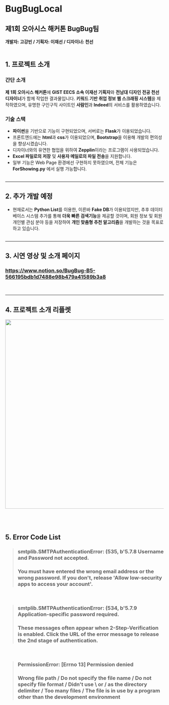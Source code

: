 # **BugBugLocal**
## 제1회 오아시스 해커톤 BugBug팀
**개발자: 고강빈 / 기획자: 이재선 / 디자이너: 천선**
<br/><br/>

## **1. 프로젝트 소개**

### **간단 소개**
**제 1회 오아시스 해커톤**에 **GIST EECS 소속 이재선 기획자**와 **전남대 디자인 전공 천선 디자이너**가 함께 작업한 결과물입니다.
**키워드 기반 취업 정보 웹 스크래핑 시스템**을 제작하였으며, 유명한 구인구직 사이트인 **사람인**과 **Indeed**의 서비스를 활용하였습니다.
<br/>

### **기술 스택**
- **파이썬**을 기반으로 기능이 구현되었으며, 서버로는 **Flask**가 이용되었습니다.
- 프론트엔드에는 **html**과 **css**가 이용되었으며, **Bootstrap**을 이용해 개발의 편의성을 향상시켰습니다.
- 디자이너와의 유연한 협업을 위하여 **Zepplin**이라는 프로그램이 사용되었습니다.
- **Excel 파일로의 저장** 및 **사용자 메일로의 파일 전송**을 지원합니다.
- 일부 기능은 Web Page 환경에선 구현하지 못하였으며, 전체 기능은 **ForShowing.py** 에서 실행 가능합니다.
<br/><br/>

---
## **2. 추가 개발 예정**
- 현재로서는 **Python List**를 이용한, 이른바 **Fake DB**가 이용되었지만, 추후 데이터베이스 시스템 추가를 통해 **더욱 빠른 검색기능**을 제공할 것이며, 회원 정보 및 회원 개인별 관심 분야 등을 저장하여 **개인 맞춤형 추천 알고리즘**을 개발하는 것을 목표로 하고 있습니다.
<br/><br/>

---
## **3. 시연 영상 및 소개 페이지**
### https://www.notion.so/BugBug-B5-566195bdb1d7488e98b479a41589b3a8
<br/>

---

## **4. 프로젝트 소개 리플렛**
<img width="600px" src="https://user-images.githubusercontent.com/76294398/111862274-a4a0ca00-8997-11eb-8ae6-4baeeb22f343.png"/>

<br/><br/>

## **5. Error Code List**
>### **smtplib.SMTPAuthenticationError: (535, b'5.7.8 Username and Password not accepted.** <br/> 
>### You must have entered the wrong email address or the wrong password. If you don't, release 'Allow low-security apps to access your account'.
<br/>

>### **smtplib.SMTPAuthenticationError: (534, b'5.7.9 Application-specific password required.**<br/>
>### These messages often appear when 2-Step-Verification is enabled. Click the URL of the error message to release the 2nd stage of authentication.
<br/>

>### **PermissionError: [Errno 13] Permission denied**<br/>
>### Wrong file path / Do not specify the file name / Do not specify file format / Didn't use \\ or / as the directory delimiter / Too many files / The file is in use by a program other than the development environment